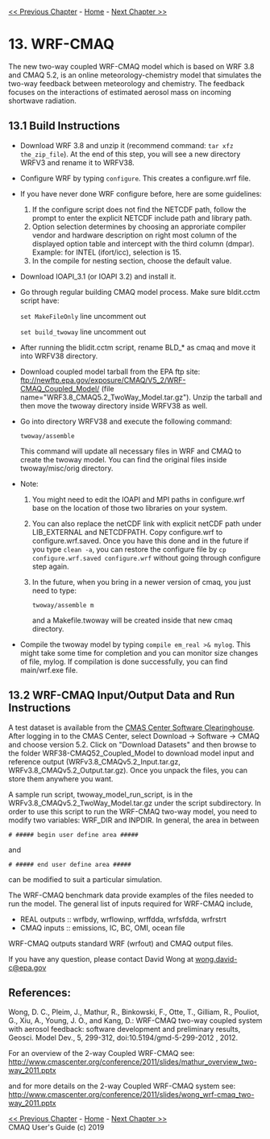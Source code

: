 
<!-- BEGIN COMMENT -->

[<< Previous Chapter](CMAQ_UG_ch12_sulfur_tracking.md) - [Home](README.md) - [Next Chapter >>](CMAQ_UG_references.md)

<!-- END COMMENT -->

# 13. WRF-CMAQ

The new two-way coupled WRF-CMAQ model which is based on WRF 3.8 and CMAQ 5.2, is an online meteorology-chemistry model that simulates the two-way feedback between meteorology and chemistry. The feedback focuses on the interactions of estimated aerosol mass on incoming shortwave radiation.


## 13.1 Build Instructions

- Download WRF 3.8 and unzip it (recommend command: `tar xfz the_zip_file`). At the end of this step, you will see a new directory WRFV3 and rename it
   to WRFV38.
- Configure WRF by typing `configure`. This creates a configure.wrf file.
- If you have never done WRF configure before, here are some guidelines:
   1. If the configure script does not find the NETCDF path, follow the prompt to enter the explicit NETCDF include path and library path.
   2. Option selection determines by choosing an approriate compiler vendor and hardware description on right most column of the displayed option table and intercept with the third column (dmpar).  Example: for INTEL (ifort/icc), selection is 15.
   3. In the compile for nesting section, choose the default value.
- Download IOAPI_3.1 (or IOAPI 3.2) and install it.
- Go through regular building CMAQ model process. Make sure bldit.cctm script  have:

    `set MakeFileOnly` line uncomment out

    `set build_twoway` line uncomment out

- After running the blidit.cctm script, rename BLD_\* as cmaq and move it into WRFV38 directory.

 - Download coupled model tarball from the EPA ftp site: ftp://newftp.epa.gov/exposure/CMAQ/V5_2/WRF-CMAQ_Coupled_Model/ (file name="WRF3.8_CMAQ5.2_TwoWay_Model.tar.gz"). Unzip the tarball and then move the twoway directory inside WRFV38 as well.

- Go into directory WRFV38 and execute the following command:

   `twoway/assemble`

   This command will update all necessary files in WRF and CMAQ to create
   the twoway model. You can find the original files inside twoway/misc/orig
   directory.

- Note:  
   1. You might need to edit the IOAPI and MPI paths in configure.wrf base on
      the location of those two libraries on your system.

   2. You can also replace the netCDF link with explicit netCDF path under
      LIB_EXTERNAL and NETCDFPATH. Copy configure.wrf to configure.wrf.saved.
      Once you have this done and in the future if you type `clean -a`, you
      can restore the configure file by `cp configure.wrf.saved configure.wrf`
      without going through configure step again.

   3. In the future, when you bring in a newer version of cmaq, you just
      need to type:

      `twoway/assemble m`

      and a Makefile.twoway will be created inside that new cmaq directory.

- Compile the twoway model by typing `compile em_real >& mylog`. This might take some time for completion and you can monitor size changes of file, mylog. If compilation is done successfully, you can find main/wrf.exe file.

## 13.2 WRF-CMAQ Input/Output Data and Run Instructions
A test dataset is available from the [CMAS Center Software Clearinghouse](https://www.cmascenter.org/download/software/cmaq/cmaq_5-2.cfm?DB=TRUE). After logging in to the CMAS Center, select Download -> Software -> CMAQ and choose version 5.2.  Click on "Download Datasets" and then browse to the folder WRF38-CMAQ52_Coupled_Model to download model input and reference output (WRFv3.8_CMAQv5.2_Input.tar.gz, WRFv3.8_CMAQv5.2_Output.tar.gz). Once you unpack the files, you can store them anywhere you want.  

A sample run script, twoway_model_run_script, is in the WRFv3.8_CMAQv5.2_TwoWay_Model.tar.gz under the script subdirectory.
In order to use this script to run the WRF-CMAQ two-way model, you need to modify two variables: WRF_DIR and INPDIR.
    In general, the area in between

`# ##### begin user define area #####`

and

`# ##### end user define area #####`

can be modified to suit a particular simulation.

The WRF-CMAQ benchmark data provide examples of the files needed to run the model. The general list of inputs required for WRF-CMAQ include,

* REAL outputs :: wrfbdy, wrflowinp, wrffdda, wrfsfdda, wrfrstrt
* CMAQ inputs  :: emissions, IC, BC, OMI, ocean file

WRF-CMAQ outputs standard WRF (wrfout) and CMAQ output files.

If you have any question, please contact David Wong at wong.david-c@epa.gov

## References:

Wong, D. C., Pleim, J., Mathur, R., Binkowski, F., Otte, T., Gilliam, R., Pouliot, G., Xiu, A., Young, J. O., and Kang, D.: WRF-CMAQ two-way coupled system with aerosol feedback: software development and preliminary results, Geosci. Model Dev., 5, 299-312, doi:10.5194/gmd-5-299-2012 , 2012.

For an overview of the 2-way Coupled WRF-CMAQ see: http://www.cmascenter.org/conference/2011/slides/mathur_overview_two-way_2011.pptx

and for more details on the 2-way Coupled WRF-CMAQ system see: http://www.cmascenter.org/conference/2011/slides/wong_wrf-cmaq_two-way_2011.pptx
<!-- BEGIN COMMENT -->

[<< Previous Chapter](CMAQ_UG_ch12_sulfur_tracking.md) - [Home](README.md) - [Next Chapter >>](CMAQ_UG_references.md)<br>
CMAQ User's Guide (c) 2019<br>

<!-- END COMMENT -->
